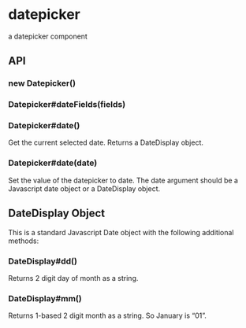 
# datepicker

  a datepicker component

## API

### new Datepicker()

### Datepicker#dateFields(fields)


### Datepicker#date()
Get the current selected date. Returns a DateDisplay object.

### Datepicker#date(date)
Set the value of the datepicker to date. The date argument should be a Javascript date object or a DateDisplay object.

## DateDisplay Object
This is a standard Javascript Date object with the following additional methods:

### DateDisplay#dd()
Returns 2 digit day of month as a string.

### DateDisplay#mm()
Returns 1-based 2 digit month as a string. So January is “01”.





